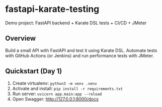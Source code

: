 # fastapi-karate-testing

Demo project: FastAPI backend + Karate DSL tests + CI/CD + JMeter

## Overview
Build a small API with FastAPI and test it using Karate DSL. Automate tests with GitHub Actions (or Jenkins) and run performance tests with JMeter.

## Quickstart (Day 1)
1. Create virtualenv: `python3 -m venv .venv`
2. Activate and install: `pip install -r requirements.txt`
3. Run server: `uvicorn app.main:app --reload`
4. Open Swagger: http://127.0.0.1:8000/docs
